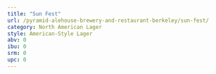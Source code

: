 ```yaml
---
title: "Sun Fest"
url: /pyramid-alehouse-brewery-and-restaurant-berkeley/sun-fest/
category: North American Lager
style: American-Style Lager
abv: 0
ibu: 0
srm: 0
upc: 0
---
```


